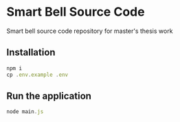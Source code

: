# Smart Bell Source Code
Smart bell source code repository for master's thesis work

## Installation
```javascript
npm i
cp .env.example .env
```

## Run the application
```javascript
node main.js
```
